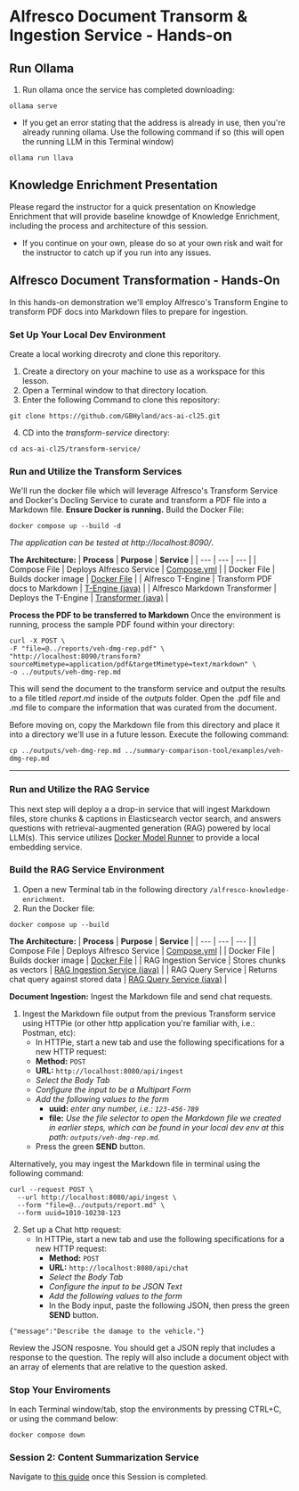 # Alfresco Document Transorm & Ingestion Service - Hands-on

## Run Ollama
1. Run ollama once the service has completed downloading:
```
ollama serve
```
- If you get an error stating that the address is already in use, then you're already running ollama. Use the following command if so (this will open the running LLM in this Terminal window)
```
ollama run llava
```


## Knowledge Enrichment Presentation
Please regard the instructor for a quick presentation on Knowledge Enrichment that will provide baseline knowdge of Knowledge Enrichment, including the process and architecture of this session. 
- If you continue on your own, please do so at your own risk and wait for the instructor to catch up if you run into any issues.


## Alfresco Document Transformation - Hands-On
In this hands-on demonstration we'll employ Alfresco's Transform Engine to transform PDF docs into Markdown files to prepare for ingestion.


### Set Up Your Local Dev Environment
Create a local working direcroty and clone this reporitory.
1. Create a directory on your machine to use as a workspace for this lesson.  
2. Open a Terminal window to that directory location.
3. Enter the following Command to clone this repository:
```
git clone https://github.com/GBHyland/acs-ai-cl25.git
```
4. CD into the _transform-service_ directory:
```
cd acs-ai-cl25/transform-service/
```

### Run and Utilize the Transform Services
We'll run the docker file which will leverage Alfresco's Transform Service and Docker's Docling Service to curate and transform a PDF file into a Markdown file.
**Ensure Docker is running.**
Build the Docker File:
```
docker compose up --build -d
```
_The application can be tested at http://localhost:8090/_. <br>


**The Architecture:**
| **Process**   | **Purpose**   | **Service**   |
| ---           | ---           | ---           |
| Compose File  | Deploys Alfresco Service  | [Compose.yml](../transform-service/compose.yaml)  |
| Docker File   | Builds docker image | [Docker File](../transform-service/Dockerfile)  |
| Alfresco T-Engine | Transform PDF docs to Markdown  | [T-Engine (java)](../transform-service/src/main/java/org/alfresco/transform/MarkdownEngine.java) |
| Alfresco Markdown Transformer | Deploys the T-Engine | [Transformer (java)](../transform-service/src/main/java/org/alfresco/transform/transformer/MarkdownTransformer.java) |
<!-- | Docling Service | Document Parsing | [Docing Service](../transform-service/src/main/java/org/alfresco/transform/service/DoclingService.java) | -->

**Process the PDF to be transferred to Markdown**
Once the environment is running, process the sample PDF found within your directory:
```
curl -X POST \
-F "file=@../reports/veh-dmg-rep.pdf" \
"http://localhost:8090/transform?sourceMimetype=application/pdf&targetMimetype=text/markdown" \
-o ../outputs/veh-dmg-rep.md
```
This will send the document to the transform service and output the results to a file titled _report.md_ inside of the _outputs_ folder.
Open the .pdf file and .md file to compare the information that was curated from the document.

Before moving on, copy the Markdown file from this directory and place it into a directory we'll use in a future lesson.
Execute the following command:
```
cp ../outputs/veh-dmg-rep.md ../summary-comparison-tool/examples/veh-dmg-rep.md
```

---

### Run and Utilize the RAG Service
This next step will deploy a a drop-in service that will ingest Markdown files, store chunks & captions in Elasticsearch vector search, and answers questions with retrieval-augmented generation (RAG) powered by local LLM(s).
This service utilizes [Docker Model Runner](https://docs.docker.com/ai/model-runner/) to provide a local embedding service.  <br>



### Build the RAG Service Environment 
1. Open a new Terminal tab in the following directory ```/alfresco-knowledge-enrichment```.
2. Run the Docker file:
```
docker compose up --build
```

**The Architecture:**
| **Process**   | **Purpose**   | **Service**   |
| ---           | ---           | ---           |
| Compose File  | Deploys Alfresco Service  | [Compose.yml](../alfresco-knowledge-enrichment/compose.yaml)  |
| Docker File   | Builds docker image | [Docker File](../alfresco-knowledge-enrichment/Dockerfile)  |
| RAG Ingestion Service | Stores chunks as vectors  | [RAG Ingestion Service (java)](../alfresco-knowledge-enrichment/src/main/java/org/alfresco/service/RagIngestService.java) |
| RAG Query Service | Returns chat query against stored data | [RAG Query Service (java)](../alfresco-knowledge-enrichment/src/main/java/org/alfresco/service/RagQueryService.java) |


**Document Ingestion:**
Ingest the Markdown file and send chat requests.
1. Ingest the Markdown file output from the previous Transform service using HTTPie (or other http application you're familiar with, i.e.: Postman, etc):
   - In HTTPie, start a new tab and use the following specifications for a new HTTP request:
   - **Method:** ```POST```
   - **URL:** ```http://localhost:8080/api/ingest```
   - _Select the Body Tab_
   - _Configure the input to be a Multipart Form_
   - _Add the following values to the form_
     - **uuid:** _enter any number, i.e.: ```123-456-789```_
     - **file:** _Use the file selector to open the Markdown file we created in earlier steps, which can be found in your local dev env at this path: ```outputs/veh-dmg-rep.md```._
   - Press the green **SEND** button.

Alternatively, you may ingest the Markdown file in terminal using the following command:
```
curl --request POST \
  --url http://localhost:8080/api/ingest \
  --form "file=@../outputs/report.md" \
  --form uuid=1010-10238-123
```
2. Set up a Chat http request:
   - In HTTPie, start a new tab and use the following specifications for a new HTTP request:
     - **Method:** ```POST```
      - **URL:** ```http://localhost:8080/api/chat```
      - _Select the Body Tab_
      - _Configure the input to be JSON Text_
      - _Add the following values to the form_
      - In the Body input, paste the following JSON, then press the green **SEND** button.
```
{"message":"Describe the damage to the vehicle."}
```
Review the JSON resposne. You should get a JSON reply that includes a response to the question. The reply will also include a document object with an array of elements that are relative to the question asked. 


### Stop Your Enviroments
In each Terminal window/tab, stop the environments by pressing CTRL+C, or using the command below:
```
docker compose down
```


### Session 2: Content Summarization Service
Navigate to [this guide](session-2.md) once this Session is completed.


